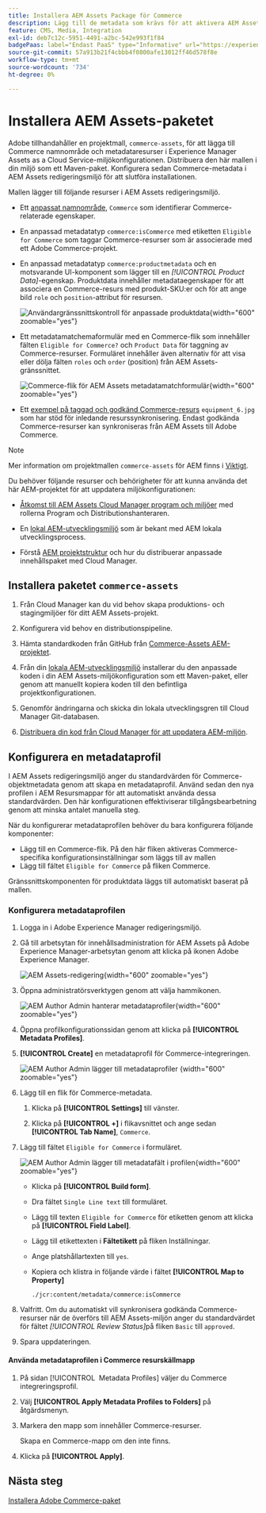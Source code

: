 ```yaml
---
title: Installera AEM Assets Package för Commerce
description: Lägg till de metadata som krävs för att aktivera AEM Assets Integration för Commerce för att synkronisera resurser mellan Adobe Commerce- och Experience Manager Assets-projekt.
feature: CMS, Media, Integration
exl-id: deb7c12c-5951-4491-a2bc-542e993f1f84
badgePaas: label="Endast PaaS" type="Informative" url="https://experienceleague.adobe.com/sv/docs/commerce/user-guides/product-solutions" tooltip="Gäller endast Adobe Commerce i molnprojekt (Adobe-hanterad PaaS-infrastruktur) och lokala projekt."
source-git-commit: 57a913b21f4cbbb4f0800afe13012ff46d578f8e
workflow-type: tm+mt
source-wordcount: '734'
ht-degree: 0%

---
```


# Installera AEM Assets-paketet

Adobe tillhandahåller en projektmall, `commerce-assets`, för att lägga till Commerce namnområde och metadataresurser i Experience Manager Assets as a Cloud Service-miljökonfigurationen. Distribuera den här mallen i din miljö som ett Maven-paket. Konfigurera sedan Commerce-metadata i AEM Assets redigeringsmiljö för att slutföra installationen.

Mallen lägger till följande resurser i AEM Assets redigeringsmiljö.

- Ett [anpassat namnområde](https://github.com/ankumalh/assets-commerce/blob/main/ui.config/jcr_root/apps/commerce/config/org.apache.sling.jcr.repoinit.RepositoryInitializer~commerce-namespaces.cfg.json), `Commerce` som identifierar Commerce-relaterade egenskaper.

- En anpassad metadatatyp `commerce:isCommerce` med etiketten `Eligible for Commerce` som taggar Commerce-resurser som är associerade med ett Adobe Commerce-projekt.

- En anpassad metadatatyp `commerce:productmetadata` och en motsvarande UI-komponent som lägger till en *[!UICONTROL Product Data]*-egenskap. Produktdata innehåller metadataegenskaper för att associera en Commerce-resurs med produkt-SKU:er och för att ange bild `role` och `position`-attribut för resursen.

  ![Användargränssnittskontroll för anpassade produktdata](./assets/aem-commerce-sku-metadata-fields-from-template.png){width="600" zoomable="yes"}

- Ett metadatamatchemaformulär med en Commerce-flik som innehåller fälten `Eligible for Commerce?` och `Product Data` för taggning av Commerce-resurser. Formuläret innehåller även alternativ för att visa eller dölja fälten `roles` och `order` (position) från AEM Assets-gränssnittet.

  ![Commerce-flik för AEM Assets metadatamatchformulär](./assets/assets-configure-metadata-schema-form-editor.png){width="600" zoomable="yes"}

- Ett [exempel på taggad och godkänd Commerce-resurs](https://github.com/ankumalh/assets-commerce/blob/main/ui.content/src/main/content/jcr_root/content/dam/wknd/en/activities/hiking/equipment_6.jpg/.content.xml) `equipment_6.jpg` som har stöd för inledande resurssynkronisering. Endast godkända Commerce-resurser kan synkroniseras från AEM Assets till Adobe Commerce.

>[!NOTE]
>Mer information om projektmallen `commerce-assets` för AEM finns i [Viktigt](https://github.com/ankumalh/assets-commerce).

Du behöver följande resurser och behörigheter för att kunna använda det här AEM-projektet för att uppdatera miljökonfigurationen:

- [Åtkomst till AEM Assets Cloud Manager program och miljöer](https://experienceleague.adobe.com/sv/docs/experience-manager-cloud-service/content/onboarding/journey/cloud-manager#access-sysadmin-bo) med rollerna Program och Distributionshanteraren.

- En [lokal AEM-utvecklingsmiljö](https://experienceleague.adobe.com/sv/docs/experience-manager-learn/cloud-service/local-development-environment-set-up/overview) som är bekant med AEM lokala utvecklingsprocess.

- Förstå [AEM projektstruktur](https://experienceleague.adobe.com/sv/docs/experience-manager-cloud-service/content/implementing/developing/aem-project-content-package-structure) och hur du distribuerar anpassade innehållspaket med Cloud Manager.

## Installera paketet `commerce-assets`

1. Från Cloud Manager kan du vid behov skapa produktions- och stagingmiljöer för ditt AEM Assets-projekt.

1. Konfigurera vid behov en distributionspipeline.

1. Hämta standardkoden från GitHub från [Commerce-Assets AEM-projektet](https://github.com/ankumalh/assets-commerce).

1. Från din [lokala AEM-utvecklingsmiljö](https://experienceleague.adobe.com/sv/docs/experience-manager-learn/cloud-service/local-development-environment-set-up/overview) installerar du den anpassade koden i din AEM Assets-miljökonfiguration som ett Maven-paket, eller genom att manuellt kopiera koden till den befintliga projektkonfigurationen.

1. Genomför ändringarna och skicka din lokala utvecklingsgren till Cloud Manager Git-databasen.

1. [Distribuera din kod från Cloud Manager för att uppdatera AEM-miljön](https://experienceleague.adobe.com/sv/docs/experience-manager-cloud-service/content/implementing/using-cloud-manager/deploy-code#deploying-code-with-cloud-manager).

## Konfigurera en metadataprofil

I AEM Assets redigeringsmiljö anger du standardvärden för Commerce-objektmetadata genom att skapa en metadataprofil. Använd sedan den nya profilen i AEM Resursmappar för att automatiskt använda dessa standardvärden. Den här konfigurationen effektiviserar tillgångsbearbetning genom att minska antalet manuella steg.

När du konfigurerar metadataprofilen behöver du bara konfigurera följande komponenter:

- Lägg till en Commerce-flik. På den här fliken aktiveras Commerce-specifika konfigurationsinställningar som läggs till av mallen
- Lägg till fältet `Eligible for Commerce` på fliken Commerce.

Gränssnittskomponenten för produktdata läggs till automatiskt baserat på mallen.

### Konfigurera metadataprofilen

1. Logga in i Adobe Experience Manager redigeringsmiljö.

1. Gå till arbetsytan för innehållsadministration för AEM Assets på Adobe Experience Manager-arbetsytan genom att klicka på ikonen Adobe Experience Manager.

   ![AEM Assets-redigering](./assets/aem-assets-authoring.png){width="600" zoomable="yes"}

1. Öppna administratörsverktygen genom att välja hammikonen.

   ![AEM Author Admin hanterar metadataprofiler](./assets/aem-manage-metadata-profiles.png){width="600" zoomable="yes"}

1. Öppna profilkonfigurationssidan genom att klicka på **[!UICONTROL Metadata Profiles]**.

1. **[!UICONTROL Create]** en metadataprofil för Commerce-integreringen.

   ![AEM Author Admin lägger till metadataprofiler &#x200B;](./assets/aem-create-metadata-profile.png){width="600" zoomable="yes"}

1. Lägg till en flik för Commerce-metadata.

   1. Klicka på **[!UICONTROL Settings]** till vänster.

   1. Klicka på **[!UICONTROL +]** i flikavsnittet och ange sedan **[!UICONTROL Tab Name]**, `Commerce`.

1. Lägg till fältet `Eligible for Commerce` i formuläret.

   ![AEM Author Admin lägger till metadatafält i profilen](./assets/aem-edit-metadata-profile-fields.png){width="600" zoomable="yes"}

   - Klicka på **[!UICONTROL Build form]**.

   - Dra fältet `Single Line text` till formuläret.

   - Lägg till texten `Eligible for Commerce` för etiketten genom att klicka på **[!UICONTROL Field Label]**.

   - Lägg till etikettexten i **Fältetikett** på fliken Inställningar.

   - Ange platshållartexten till `yes`.

   - Kopiera och klistra in följande värde i fältet **[!UICONTROL Map to Property]**

     ```terminal
     ./jcr:content/metadata/commerce:isCommerce
     ```

1. Valfritt. Om du automatiskt vill synkronisera godkända Commerce-resurser när de överförs till AEM Assets-miljön anger du standardvärdet för fältet _[!UICONTROL Review Status]_&#x200B;på fliken `Basic` till `approved`.

1. Spara uppdateringen.

#### Använda metadataprofilen i Commerce resurskällmapp

1. På sidan [!UICONTROL &#x200B; Metadata Profiles] väljer du Commerce integreringsprofil.

1. Välj **[!UICONTROL Apply Metadata Profiles to Folders]** på åtgärdsmenyn.

1. Markera den mapp som innehåller Commerce-resurser.

   Skapa en Commerce-mapp om den inte finns.

1. Klicka på **[!UICONTROL Apply]**.

## Nästa steg

[Installera Adobe Commerce-paket](aem-assets-configure-commerce.md)
